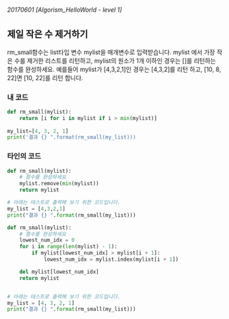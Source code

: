 ###### 20170601 [Algorism_HelloWorld - level 1]

## 제일 작은 수 제거하기

rm_small함수는 list타입 변수 mylist을 매개변수로 입력받습니다.
mylist 에서 가장 작은 수를 제거한 리스트를 리턴하고, mylist의 원소가 1개 이하인 경우는 []를 리턴하는 함수를 완성하세요.
예를들어 mylist가 [4,3,2,1]인 경우는 [4,3,2]를 리턴 하고, [10, 8, 22]면 [10, 22]를 리턴 합니다.

### 내 코드

```python
def rm_small(mylist):
	return [i for i in mylist if i > min(mylist)]
	
my_list=[4, 3, 2, 1]
print('결과 {} ".format(rm_small(my_list)))
```

### 타인의 코드

```python
def rm_small(mylist):
    # 함수를 완성하세요
    mylist.remove(min(mylist))
    return mylist

# 아래는 테스트로 출력해 보기 위한 코드입니다.
my_list = [4,3,2,1]
print("결과 {} ".format(rm_small(my_list)))
```

```python
def rm_small(mylist):
    # 함수를 완성하세요
    lowest_num_idx = 0
    for i in range(len(mylist) - 1):
        if mylist[lowest_num_idx] > mylist[i + 1]:
            lowest_num_idx = mylist.index(mylist[i + 1])

    del mylist[lowest_num_idx]
    return mylist


# 아래는 테스트로 출력해 보기 위한 코드입니다.
my_list = [4, 3, 2, 1]
print("결과 {} ".format(rm_small(my_list)))
```

